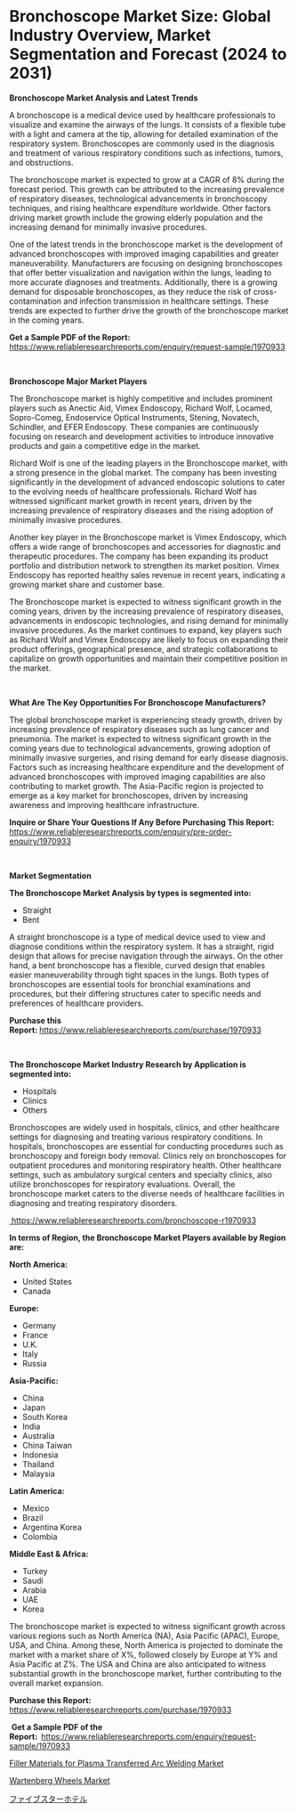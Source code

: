 <p><h1>Bronchoscope Market Size: Global Industry Overview, Market Segmentation and Forecast (2024 to 2031)</h1></p><p><strong>Bronchoscope Market Analysis and Latest Trends</strong></p>
<p><p>A bronchoscope is a medical device used by healthcare professionals to visualize and examine the airways of the lungs. It consists of a flexible tube with a light and camera at the tip, allowing for detailed examination of the respiratory system. Bronchoscopes are commonly used in the diagnosis and treatment of various respiratory conditions such as infections, tumors, and obstructions.</p><p>The bronchoscope market is expected to grow at a CAGR of 8% during the forecast period. This growth can be attributed to the increasing prevalence of respiratory diseases, technological advancements in bronchoscopy techniques, and rising healthcare expenditure worldwide. Other factors driving market growth include the growing elderly population and the increasing demand for minimally invasive procedures.</p><p>One of the latest trends in the bronchoscope market is the development of advanced bronchoscopes with improved imaging capabilities and greater maneuverability. Manufacturers are focusing on designing bronchoscopes that offer better visualization and navigation within the lungs, leading to more accurate diagnoses and treatments. Additionally, there is a growing demand for disposable bronchoscopes, as they reduce the risk of cross-contamination and infection transmission in healthcare settings. These trends are expected to further drive the growth of the bronchoscope market in the coming years.</p></p>
<p><strong>Get a Sample PDF of the Report:&nbsp;</strong> <a href="https://www.reliableresearchreports.com/enquiry/request-sample/1970933">https://www.reliableresearchreports.com/enquiry/request-sample/1970933</a></p>
<p>&nbsp;</p>
<p><strong>Bronchoscope Major Market Players</strong></p>
<p><p>The Bronchoscope market is highly competitive and includes prominent players such as Anectic Aid, Vimex Endoscopy, Richard Wolf, Locamed, Sopro-Comeg, Endoservice Optical Instruments, Stening, Novatech, Schindler, and EFER Endoscopy. These companies are continuously focusing on research and development activities to introduce innovative products and gain a competitive edge in the market.</p><p>Richard Wolf is one of the leading players in the Bronchoscope market, with a strong presence in the global market. The company has been investing significantly in the development of advanced endoscopic solutions to cater to the evolving needs of healthcare professionals. Richard Wolf has witnessed significant market growth in recent years, driven by the increasing prevalence of respiratory diseases and the rising adoption of minimally invasive procedures.</p><p>Another key player in the Bronchoscope market is Vimex Endoscopy, which offers a wide range of bronchoscopes and accessories for diagnostic and therapeutic procedures. The company has been expanding its product portfolio and distribution network to strengthen its market position. Vimex Endoscopy has reported healthy sales revenue in recent years, indicating a growing market share and customer base.</p><p>The Bronchoscope market is expected to witness significant growth in the coming years, driven by the increasing prevalence of respiratory diseases, advancements in endoscopic technologies, and rising demand for minimally invasive procedures. As the market continues to expand, key players such as Richard Wolf and Vimex Endoscopy are likely to focus on expanding their product offerings, geographical presence, and strategic collaborations to capitalize on growth opportunities and maintain their competitive position in the market.</p></p>
<p>&nbsp;</p>
<p><strong>What Are The Key Opportunities For Bronchoscope Manufacturers?</strong></p>
<p><p>The global bronchoscope market is experiencing steady growth, driven by increasing prevalence of respiratory diseases such as lung cancer and pneumonia. The market is expected to witness significant growth in the coming years due to technological advancements, growing adoption of minimally invasive surgeries, and rising demand for early disease diagnosis. Factors such as increasing healthcare expenditure and the development of advanced bronchoscopes with improved imaging capabilities are also contributing to market growth. The Asia-Pacific region is projected to emerge as a key market for bronchoscopes, driven by increasing awareness and improving healthcare infrastructure.</p></p>
<p><strong>Inquire or Share Your Questions If Any Before Purchasing This Report:</strong> <a href="https://www.reliableresearchreports.com/enquiry/pre-order-enquiry/1970933">https://www.reliableresearchreports.com/enquiry/pre-order-enquiry/1970933</a></p>
<p>&nbsp;</p>
<p><strong>Market Segmentation</strong></p>
<p><strong>The Bronchoscope Market Analysis by types is segmented into:</strong></p>
<p><ul><li>Straight</li><li>Bent</li></ul></p>
<p><p>A straight bronchoscope is a type of medical device used to view and diagnose conditions within the respiratory system. It has a straight, rigid design that allows for precise navigation through the airways. On the other hand, a bent bronchoscope has a flexible, curved design that enables easier maneuverability through tight spaces in the lungs. Both types of bronchoscopes are essential tools for bronchial examinations and procedures, but their differing structures cater to specific needs and preferences of healthcare providers.</p></p>
<p><strong>Purchase this Report:&nbsp;</strong><a href="https://www.reliableresearchreports.com/purchase/1970933">https://www.reliableresearchreports.com/purchase/1970933</a></p>
<p>&nbsp;</p>
<p><strong>The Bronchoscope Market Industry Research by Application is segmented into:</strong></p>
<p><ul><li>Hospitals</li><li>Clinics</li><li>Others</li></ul></p>
<p><p>Bronchoscopes are widely used in hospitals, clinics, and other healthcare settings for diagnosing and treating various respiratory conditions. In hospitals, bronchoscopes are essential for conducting procedures such as bronchoscopy and foreign body removal. Clinics rely on bronchoscopes for outpatient procedures and monitoring respiratory health. Other healthcare settings, such as ambulatory surgical centers and specialty clinics, also utilize bronchoscopes for respiratory evaluations. Overall, the bronchoscope market caters to the diverse needs of healthcare facilities in diagnosing and treating respiratory disorders.</p></p>
<p><a href="https://www.reliableresearchreports.com/bronchoscope-r1970933">&nbsp;https://www.reliableresearchreports.com/bronchoscope-r1970933</a></p>
<p><strong>In terms of Region, the Bronchoscope Market Players available by Region are:</strong></p>
<p>
    <p> <strong> North America: </strong>
        <ul>
            <li>United States</li>
            <li>Canada</li>
        </ul>
        </p> 
    <p> <strong> Europe: </strong>
        <ul>
            <li>Germany</li>
            <li>France</li>
            <li>U.K.</li>
            <li>Italy</li>
            <li>Russia</li>
        </ul>
        </p> 
    <p> <strong> Asia-Pacific: </strong>
        <ul>
            <li>China</li>
            <li>Japan</li>
            <li>South Korea</li>
            <li>India</li>
            <li>Australia</li>
            <li>China Taiwan</li>
            <li>Indonesia</li>
            <li>Thailand</li>
            <li>Malaysia</li>
        </ul>
        </p> 
    <p> <strong> Latin America: </strong>
        <ul>
            <li>Mexico</li>
            <li>Brazil</li>
            <li>Argentina Korea</li>
            <li>Colombia</li>
        </ul>
        </p> 
    <p> <strong> Middle East & Africa: </strong>
        <ul>
            <li>Turkey</li>
            <li>Saudi</li>
            <li>Arabia</li>
            <li>UAE</li>
            <li>Korea</li>
        </ul>
    </p>
    </p>
<p><p>The bronchoscope market is expected to witness significant growth across various regions such as North America (NA), Asia Pacific (APAC), Europe, USA, and China. Among these, North America is projected to dominate the market with a market share of X%, followed closely by Europe at Y% and Asia Pacific at Z%. The USA and China are also anticipated to witness substantial growth in the bronchoscope market, further contributing to the overall market expansion.</p></p>
<p><strong>Purchase this Report: </strong><a href="https://www.reliableresearchreports.com/purchase/1970933">https://www.reliableresearchreports.com/purchase/1970933</a></p>
<p>&nbsp;<strong>Get a Sample PDF of the Report:&nbsp;&nbsp;</strong><a href="https://www.reliableresearchreports.com/enquiry/request-sample/1970933">https://www.reliableresearchreports.com/enquiry/request-sample/1970933</a></p>
<p><strong></strong></p>
<p><p><a href="https://cautious-neon-760.notion.site/Filler-Materials-for-Plasma-Transferred-Arc-Welding-Market-Size-Reveals-the-Best-Marketing-Channels--079216360817432c8762f3ae1d885265">Filler Materials for Plasma Transferred Arc Welding Market</a></p><p><a href="https://github.com/RichRobinson5/Market-Research-Report-List-4/blob/main/wartenberg-wheels-market.md">Wartenberg Wheels Market</a></p><p><a href="https://github.com/DemarcusKuhlman/Market-Research-Report-List-1/blob/main/619367648353.md">ファイブスターホテル</a></p></p>